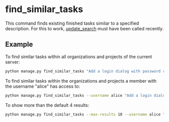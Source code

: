 # find_similar_tasks

This command finds existing finished tasks similar to a specified description. For this to work, [update_search](update_search.md) must have been called recently.

## Example

To find similar tasks within all organizations and projects of the current server:

```bash
python manage.py find_similar_tasks "Add a login dialog with password reset"
```

To find similar tasks within the organizations and projects a member with the username "alice" has access to:

```bash
python manage.py find_similar_tasks --username alice "Add a login dialog with password reset"
```

To show more than the default 4 results:

```bash
python manage.py find_similar_tasks --max-results 10 --username alice "Add a login dialog with password reset"
```
